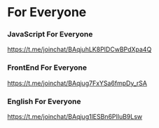 # For Everyone

### JavaScript For Everyone
https://t.me/joinchat/BAqjuhLK8PIDCwBPdXpa4Q

### FrontEnd For Everyone
https://t.me/joinchat/BAqjug7FxYSa6fmpDy_rSA

### English For Everyone
https://t.me/joinchat/BAqjug1lESBn6PlIuB9Lsw
